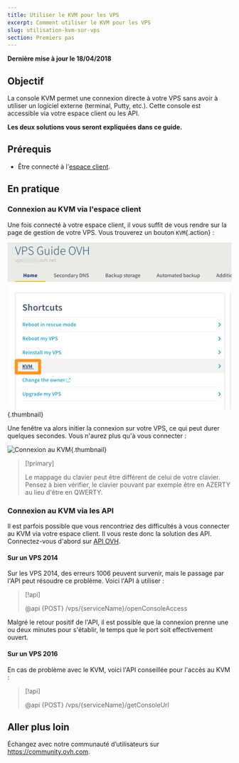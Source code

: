 ```yaml
---
title: Utiliser le KVM pour les VPS
excerpt: Comment utiliser le KVM pour les VPS
slug: utilisation-kvm-sur-vps
section: Premiers pas
---
```


**Dernière mise à jour le 18/04/2018**

## Objectif

La console KVM permet une connexion directe à votre VPS sans avoir à utiliser un logiciel externe (terminal, Putty, etc.). Cette console est accessible via votre espace client ou les API.  

**Les deux solutions vous seront expliquées dans ce guide.**

## Prérequis

- Être connecté à l'[espace client](https://ca.ovh.com/auth/?action=gotomanager).

## En pratique

### Connexion au KVM via l'espace client

Une fois connecté à votre espace client, il vous suffit de vous rendre sur la page de gestion de votre VPS. Vous trouverez un bouton `KVM`{.action} :

![Sélectionner le bouton KVM](images/activating_kvm_manager.png){.thumbnail}

 
Une fenêtre va alors initier la connexion sur votre VPS, ce qui peut durer quelques secondes. Vous n'aurez plus qu'à vous connecter :

![Connexion au KVM](images/kvm_screen.png){.thumbnail}

> [!primary]
>
> Le mappage du clavier peut être différent de celui de votre clavier. Pensez à bien vérifier, le clavier pouvant par exemple être en AZERTY au lieu d'être en QWERTY.
>

### Connexion au KVM via les API

Il est parfois possible que vous rencontriez des difficultés à vous connecter au KVM via votre espace client. Il vous reste donc la solution des API. Connectez-vous d'abord sur [API OVH](https://api.ovh.com/).

#### Sur un VPS 2014

Sur les VPS 2014, des erreurs 1006 peuvent survenir, mais le passage par l'API peut résoudre ce problème. Voici l'API à utiliser :

> [!api]
>
> @api {POST} /vps/{serviceName}/openConsoleAccess
>

Malgré le retour positif de l'API, il est possible que la connexion prenne une ou deux minutes pour s'établir, le temps que le port soit effectivement ouvert.

#### Sur un VPS 2016

En cas de problème avec le KVM, voici l'API conseillée pour l'accès au KVM :

> [!api]
>
> @api {POST} /vps/{serviceName}/getConsoleUrl
>

## Aller plus loin

Échangez avec notre communauté d’utilisateurs sur <https://community.ovh.com>.


